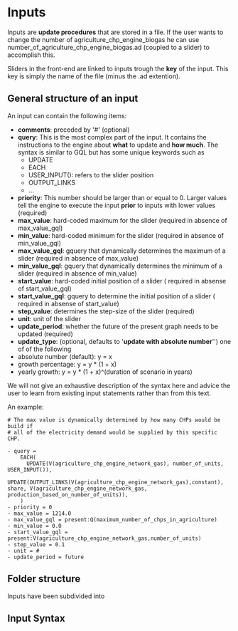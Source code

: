 # Inputs

Inputs are **update procedures** that are stored in a file. If the
user wants to change the number of agriculture_chp_engine_biogas he can use
number_of_agriculture_chp_engine_biogas.ad (coupled to a slider)
to accomplish this.

Sliders in the front-end are linked to inputs trough the **key** of the input.
This key is simply the name of the file (minus the .ad extention).

## General structure of an input

An input can contain the following items:

* **comments**: preceded by '#' (optional)
* **query**: This is the most complex part of the input. It contains the 
instructions to the engine about **what** to update and **how much**.
The syntax is similar to GQL but has some unique keywords such as
  * UPDATE
  * EACH
  * USER_INPUT(): refers to the slider position
  * OUTPUT_LINKS
  * ... 
* **priority**: This number should be larger than or equal to 0.
Larger values tell the engine to execute the input **prior** to inputs with 
lower values (required)
* **max_value**: hard-coded maximum for the slider (required in absence of 
max_value_gql)
* **min_value**: hard-coded minimum for the slider (required in absence of 
min_value_gql)
* **max_value_gql**: gquery that dynamically determines the maximum of a slider
(required in absence of max_value)
* **min_value_gql**: gquery that dynamically determines the minimum of a slider
(required in absence of min_value)
* **start_value**: hard-coded initial position of a slider (
required in absense of start_value_gql)
* **start_value_gql**: gquery to determine the initial position of a slider (
required in absense of start_value)
* **step_value**: determines the step-size of the slider (required)
* **unit**: unit of the slider
* **update_period**: whether the future of the present graph needs to be updated
(required)
* **update_type**: (optional, defaults to '**update with absolute number**'')
one of of the following
 * absolute number (default): y = x
 * growth percentage: y = y * (1 + x)
 * yearly growth: y = y * (1 + x)^(duration of scenario in years)

We will not give an exhaustive description of the syntax here and advice the 
user to learn from existing input statements rather than from this text.

An example:

    # The max value is dynamically determined by how many CHPs would be build if
    # all of the electricity demand would be supplied by this specific CHP.

    - query =
        EACH(
          UPDATE(V(agriculture_chp_engine_network_gas), number_of_units, USER_INPUT()),
          UPDATE(OUTPUT_LINKS(V(agriculture_chp_engine_network_gas),constant), share, V(agriculture_chp_engine_network_gas, production_based_on_number_of_units)),
        )
    - priority = 0
    - max_value = 1214.0
    - max_value_gql = present:Q(maximum_number_of_chps_in_agriculture)
    - min_value = 0.0
    - start_value_gql = present:V(agriculture_chp_engine_network_gas,number_of_units)
    - step_value = 0.1
    - unit = #
    - update_period = future

## Folder structure

Inputs have been subdivided into 
 
## Input Syntax
